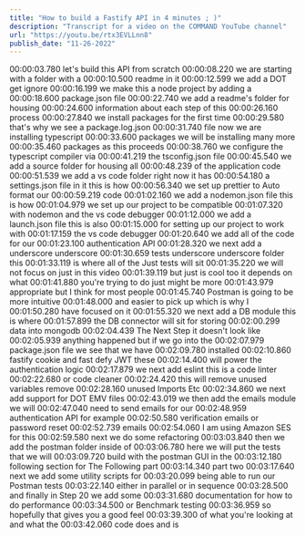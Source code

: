 ```yaml
---
title: "How to build a Fastify API in 4 minutes ; )"
description: "Transcript for a video on the COMMAND YouTube channel"
url: "https://youtu.be/rtx3EVLLnn8"
publish_date: "11-26-2022"
---
```


00:00:03.780 let's build this API from scratch
00:00:08.220 we are starting with a folder with a
00:00:10.500 readme in it
00:00:12.599 we add a DOT get ignore
00:00:16.199 we make this a node project by adding a
00:00:18.600 package.json file
00:00:22.740 we add a readme's folder for housing
00:00:24.600 information about each step of this
00:00:26.160 process
00:00:27.840 we install packages for the first time
00:00:29.580 that's why we see a package.log.json
00:00:31.740 file now we are installing typescript
00:00:33.600 packages we will be installing many more
00:00:35.460 packages as this proceeds
00:00:38.760 we configure the typescript compiler via
00:00:41.219 the tsconfig.json file
00:00:45.540 we add a source folder for housing all
00:00:48.239 of the application code
00:00:51.539 we add a vs code folder right now it has
00:00:54.180 a settings.json file in it this is how
00:00:56.340 we set up prettier to Auto format our
00:00:59.219 code
00:01:02.160 we add a nodemon.json file this is how
00:01:04.979 we set up our project to be compatible
00:01:07.320 with nodemon and the vs code debugger
00:01:12.000 we add a launch.json file this is also
00:01:15.000 for setting up our project to work with
00:01:17.159 the vs code debugger
00:01:20.640 we add all of the code for our
00:01:23.100 authentication API
00:01:28.320 we next add a underscore underscore
00:01:30.659 tests underscore underscore folder this
00:01:33.119 is where all of the Just tests will sit
00:01:35.220 we will not focus on just in this video
00:01:39.119 but just is cool too it depends on what
00:01:41.880 you're trying to do just might be more
00:01:43.979 appropriate but I think for most people
00:01:45.740 Postman is going to be more intuitive
00:01:48.000 and easier to pick up which is why I
00:01:50.280 have focused on it
00:01:55.320 we next add a DB module this is where
00:01:57.899 the DB connector will sit for storing
00:02:00.299 data into mongodb
00:02:04.439 The Next Step it doesn't look like
00:02:05.939 anything happened but if we go into the
00:02:07.979 package.json file we see that we have
00:02:09.780 installed
00:02:10.860 fastify cookie and fast defy JWT these
00:02:14.400 will power the authentication logic
00:02:17.879 we next add eslint this is a code linter
00:02:22.680 or code cleaner
00:02:24.420 this will remove unused variables remove
00:02:28.160 unused Imports Etc
00:02:34.860 we next add support for DOT EMV files
00:02:43.019 we then add the emails module we will
00:02:47.040 need to send emails for our
00:02:48.959 authentication API for example
00:02:50.580 verification emails or password reset
00:02:52.739 emails
00:02:54.060 I am using Amazon SES for this
00:02:59.580 next we do some refactoring
00:03:03.840 then we add the postman folder inside of
00:03:06.780 here we will put the tests that we will
00:03:09.720 build with the postman GUI in the
00:03:12.180 following section for The Following part
00:03:14.340 part two
00:03:17.640 next we add some utility scripts for
00:03:20.099 being able to run our Postman tests
00:03:22.140 either in parallel or in sequence
00:03:28.500 and finally in Step 20 we add some
00:03:31.680 documentation for how to do performance
00:03:34.500 or Benchmark testing
00:03:36.959 so hopefully that gives you a good feel
00:03:39.300 of what you're looking at and what the
00:03:42.060 code does and is
